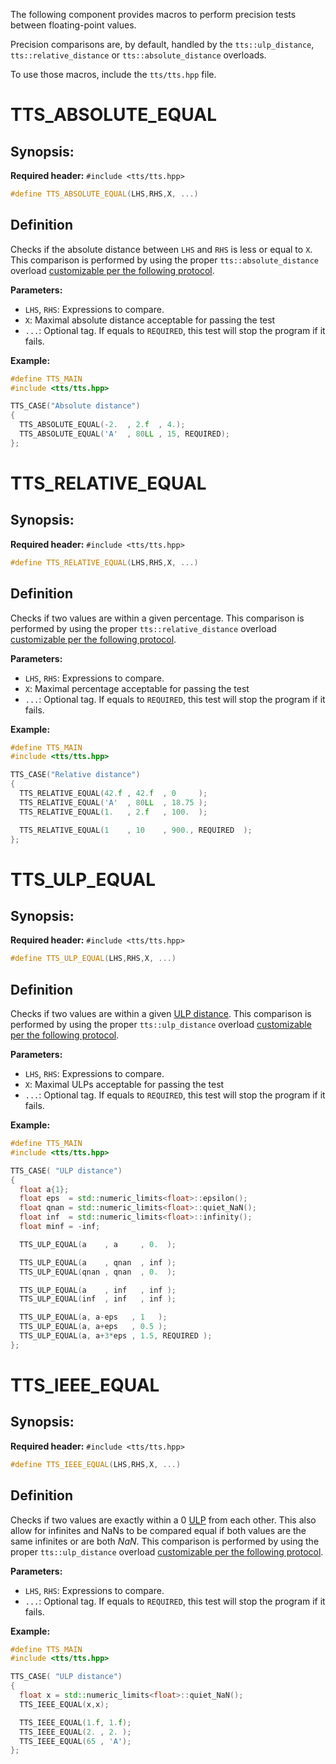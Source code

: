 The following component provides macros to perform precision tests between floating-point values.

Precision comparisons are, by default, handled by the `tts::ulp_distance`, `tts::relative_distance`
or `tts::absolute_distance` overloads.

To use those macros, include the `tts/tts.hpp` file.

# TTS_ABSOLUTE_EQUAL

## Synopsis:
**Required header:** `#include <tts/tts.hpp>`
~~~~~~~~~~~~~~~~~~~~~~~~~~~~~~~~~~~~~~~~ c++
#define TTS_ABSOLUTE_EQUAL(LHS,RHS,X, ...)
~~~~~~~~~~~~~~~~~~~~~~~~~~~~~~~~~~~~~~~~

## Definition

Checks if the absolute distance between `LHS` and `RHS` is less or equal to `X`.
This comparison is performed by using the proper `tts::absolute_distance` overload
[customizable per the following protocol](https://github.com/jfalcou/tts/wiki/Customization-Points#custom-absolute-comparison).

**Parameters:**
  + `LHS`, `RHS`:  Expressions to compare.
  + `X`:  Maximal absolute distance acceptable for passing the test
  + `...`: Optional tag. If equals to `REQUIRED`, this test will stop the program if it fails.

**Example:**
~~~~~~~~~~~~~~~~~~~~~~~~~~~~~~~~~~~~~~~~ c++
#define TTS_MAIN
#include <tts/tts.hpp>

TTS_CASE("Absolute distance")
{
  TTS_ABSOLUTE_EQUAL(-2.  , 2.f  , 4.);
  TTS_ABSOLUTE_EQUAL('A'  , 80LL , 15, REQUIRED);
};
~~~~~~~~~~~~~~~~~~~~~~~~~~~~~~~~~~~~~~~~

# TTS_RELATIVE_EQUAL

## Synopsis:
**Required header:** `#include <tts/tts.hpp>`
~~~~~~~~~~~~~~~~~~~~~~~~~~~~~~~~~~~~~~~~ c++
#define TTS_RELATIVE_EQUAL(LHS,RHS,X, ...)
~~~~~~~~~~~~~~~~~~~~~~~~~~~~~~~~~~~~~~~~

## Definition

Checks if two values are within a given percentage. This comparison is performed by using
the proper `tts::relative_distance` overload
[customizable per the following protocol](https://github.com/jfalcou/tts/wiki/Customization-Points#custom-relative-comparison).

**Parameters:**
  + `LHS`, `RHS`:  Expressions to compare.
  + `X`:  Maximal percentage acceptable for passing the test
  + `...`: Optional tag. If equals to `REQUIRED`, this test will stop the program if it fails.

**Example:**
~~~~~~~~~~~~~~~~~~~~~~~~~~~~~~~~~~~~~~~~ c++
#define TTS_MAIN
#include <tts/tts.hpp>

TTS_CASE("Relative distance")
{
  TTS_RELATIVE_EQUAL(42.f , 42.f  , 0     );
  TTS_RELATIVE_EQUAL('A'  , 80LL  , 18.75 );
  TTS_RELATIVE_EQUAL(1.   , 2.f   , 100.  );

  TTS_RELATIVE_EQUAL(1    , 10    , 900., REQUIRED  );
};
~~~~~~~~~~~~~~~~~~~~~~~~~~~~~~~~~~~~~~~~

# TTS_ULP_EQUAL

## Synopsis:
**Required header:** `#include <tts/tts.hpp>`
~~~~~~~~~~~~~~~~~~~~~~~~~~~~~~~~~~~~~~~~ c++
#define TTS_ULP_EQUAL(LHS,RHS,X, ...)
~~~~~~~~~~~~~~~~~~~~~~~~~~~~~~~~~~~~~~~~

## Definition

Checks if two values are within a given [ULP distance](https://github.com/jfalcou/tts/wiki/Rationale#precision-testing).
This comparison is performed by using the proper `tts::ulp_distance` overload
[customizable per the following protocol](https://github.com/jfalcou/tts/wiki/Customization-Points#custom-ulp-comparison).

**Parameters:**
  + `LHS`, `RHS`:  Expressions to compare.
  + `X`:  Maximal ULPs acceptable for passing the test
  + `...`: Optional tag. If equals to `REQUIRED`, this test will stop the program if it fails.

**Example:**
~~~~~~~~~~~~~~~~~~~~~~~~~~~~~~~~~~~~~~~~ c++
#define TTS_MAIN
#include <tts/tts.hpp>

TTS_CASE( "ULP distance")
{
  float a{1};
  float eps  = std::numeric_limits<float>::epsilon();
  float qnan = std::numeric_limits<float>::quiet_NaN();
  float inf  = std::numeric_limits<float>::infinity();
  float minf = -inf;

  TTS_ULP_EQUAL(a    , a     , 0.  );

  TTS_ULP_EQUAL(a    , qnan  , inf );
  TTS_ULP_EQUAL(qnan , qnan  , 0.  );

  TTS_ULP_EQUAL(a    , inf   , inf );
  TTS_ULP_EQUAL(inf  , inf   , inf );

  TTS_ULP_EQUAL(a, a-eps   , 1   );
  TTS_ULP_EQUAL(a, a+eps   , 0.5 );
  TTS_ULP_EQUAL(a, a+3*eps , 1.5, REQUIRED );
};
~~~~~~~~~~~~~~~~~~~~~~~~~~~~~~~~~~~~~~~~


# TTS_IEEE_EQUAL

## Synopsis:
**Required header:** `#include <tts/tts.hpp>`
~~~~~~~~~~~~~~~~~~~~~~~~~~~~~~~~~~~~~~~~ c++
#define TTS_IEEE_EQUAL(LHS,RHS,X, ...)
~~~~~~~~~~~~~~~~~~~~~~~~~~~~~~~~~~~~~~~~

## Definition

Checks if two values are exactly within a 0 [ULP](https://github.com/jfalcou/tts/wiki/Rationale#precision-testing)
from each other. This also allow for infinites and NaNs to be compared equal if both values are the
same infinites or are both $NaN$. This comparison is performed by using the proper `tts::ulp_distance` overload
[customizable per the following protocol](https://github.com/jfalcou/tts/wiki/Customization-Points#custom-ulp-comparison).

**Parameters:**
  + `LHS`, `RHS`:  Expressions to compare.
  + `...`: Optional tag. If equals to `REQUIRED`, this test will stop the program if it fails.

**Example:**
~~~~~~~~~~~~~~~~~~~~~~~~~~~~~~~~~~~~~~~~ c++
#define TTS_MAIN
#include <tts/tts.hpp>

TTS_CASE( "ULP distance")
{
  float x = std::numeric_limits<float>::quiet_NaN();
  TTS_IEEE_EQUAL(x,x);

  TTS_IEEE_EQUAL(1.f, 1.f);
  TTS_IEEE_EQUAL(2. , 2. );
  TTS_IEEE_EQUAL(65 , 'A');
};
~~~~~~~~~~~~~~~~~~~~~~~~~~~~~~~~~~~~~~~~
